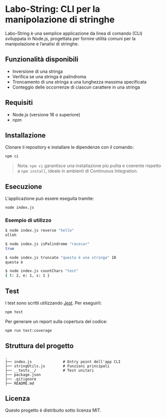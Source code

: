 # Labo-String: CLI per la manipolazione di stringhe

Labo-String è una semplice applicazione da linea di comando (CLI) sviluppata in Node.js, progettata per fornire utilità comuni per la manipolazione e l’analisi di stringhe.

## Funzionalità disponibili

- Inversione di una stringa
- Verifica se una stringa è palindroma
- Troncamento di una stringa a una lunghezza massima specificata
- Conteggio delle occorrenze di ciascun carattere in una stringa

## Requisiti

- Node.js (versione 16 o superiore)
- npm

## Installazione

Clonare il repository e installare le dipendenze con il comando:

```bash
npm ci
```

> Nota: `npm ci` garantisce una installazione più pulita e coerente rispetto a `npm install`, ideale in ambienti di Continuous Integration.

## Esecuzione

L'applicazione può essere eseguita tramite:

```bash
node index.js
```

### Esempio di utilizzo

```bash
$ node index.js reverse "hello"
olleh

$ node index.js isPalindrome "racecar"
true

$ node index.js truncate "questa è una stringa" 10
questa è

$ node index.js countChars "test"
{ t: 2, e: 1, s: 1 }
```

## Test

I test sono scritti utilizzando [Jest](https://jestjs.io/). Per eseguirli:

```bash
npm test
```

Per generare un report sulla copertura del codice:

```bash
npm run test:coverage
```

## Struttura del progetto

```
.
├── index.js              # Entry point dell'app CLI
├── stringUtils.js        # Funzioni principali
├── __tests__/            # Test unitari
├── package.json
├── .gitignore
├── README.md
```

## Licenza

Questo progetto è distribuito sotto licenza MIT.
